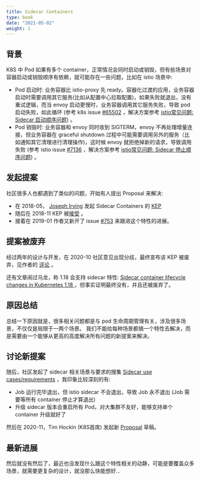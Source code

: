 ```yaml
---
title: Sidecar Containers
type: book
date: "2021-05-02"
weight: 1
---
```


## 背景

K8S 中 Pod 如果有多个 container，正常情况会同时启动或销毁，但有些场景对容器启动或销毁顺序有依赖，就可能存在一些问题，比如在 istio 场景中:
* Pod 启动时: 业务容器比 istio-proxy 先 ready。容器化过渡的应用，业务容器启动时需要调用其它服务(比如从配置中心拉取配置)，如果失败就退出，没有重试逻辑，而当 envoy 启动更慢时，业务容器调用其它服务失败，导致 pod 启动失败，如此循环 (参考 k8s issue [#65502](https://github.com/kubernetes/kubernetes/issues/65502) ，解决方案参考 [istio常见问题: Sidecar 启动顺序问题](https://imroc.cc/istio/faq/sidecar-startup-order/)) 。
* Pod 销毁时: 业务容器和 envoy 同时收到 SIGTERM，envoy 不再处理增量连接，但业务容器在 graceful shutdown 过程中可能需要调用另外的服务（比如通知其它清理进行清理操作)，这时候 envoy 就拒绝掉新的请求，导致调用失败 (参考 istio issue [#7136](https://github.com/istio/istio/issues/7136) ，解决方案参考 [istio常见问题: Sidecar 停止顺序问题](https://imroc.cc/istio/faq/sidecar-shutdown-order/)) 。

## 发起提案
社区很多人也都遇到了类似的问题，开始有人提出 Proposal 来解决:
* 在 2018-05， [Joseph Irving](https://github.com/Joseph-Irving) 发起 Sidecar Containers 的 [KEP](https://github.com/kubernetes/community/pull/2148)
* 随后在 2018-11 KEP 被[接受](https://github.com/kubernetes/community/pull/2148#issuecomment-442991599) 。
* 接着在 2019-01 作者又新开了 issue [#753](https://github.com/kubernetes/enhancements/issues/753) 来跟进这个特性的进展。

## 提案被废弃
经过两年的设计与开发，在 2020-10 社区意见出现分歧，最终宣布该 KEP 被废弃，见作者的 [评论](https://github.com/kubernetes/enhancements/issues/753#issuecomment-713471597) 。

还有文章闹过乌龙，称 1.18 会支持 sidecar 特性: [Sidecar container lifecycle changes in Kubernetes 1.18
](https://banzaicloud.com/blog/k8s-sidecars/) ，但事实证明最终没有，并且还被废弃了。

## 原因总结

总结一下原因就是，很多相关问题都是与 pod 生命周期管理有关，涉及很多场景，不仅仅是局限于一两个场景。 我们不能给每种场景都搞一个特性去解决，而是需要由一个能够从更高的高度解决所有问题的新提案来解决。

## 讨论新提案

随后，社区发起了 sidecar 相关场景与要求的搜集 [Sidecar use cases/requirements](https://docs.google.com/document/d/1Drw9C_Ljpcr4X9UPLvms1fn8uMRnTfJLb-xipgX4C1M/edit#heading=h.1kqwby7migh2) ，我印象比较深刻的有:
* Job 运行完毕退出，但 istio sidecar 不会退出，导致 Job 永不退出 (Job 需要等所有 container 停止才算退出)
* 升级 sidecar 版本会重启所有 Pod，对大集群不友好，能够支持单个 container 升级就好了

然后在 2020-11，Tim Hockin (K8S首席) 发起新 [Proposal](https://docs.google.com/document/d/1Q3685Ic2WV7jPo9vpmirZL1zLVJU91zd3_p_aFDPcS0) 草稿。

## 最新进展

然后就没有然后了，最近也没发现什么跟这个特性相关的动静，可能是要覆盖众多场景，就需要更复杂的设计，就没那么快能想好...
